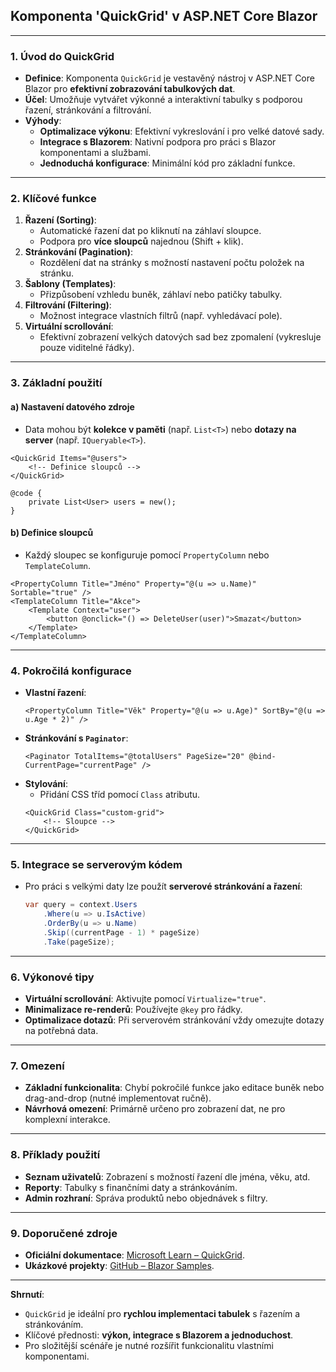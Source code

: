 
## **Komponenta 'QuickGrid' v ASP.NET Core Blazor**

---

### **1. Úvod do QuickGrid**  

- **Definice**: Komponenta `QuickGrid` je vestavěný nástroj v ASP.NET Core Blazor pro **efektivní zobrazování tabulkových dat**.  
- **Účel**: Umožňuje vytvářet výkonné a interaktivní tabulky s podporou řazení, stránkování a filtrování.  
- **Výhody**:  
  - **Optimalizace výkonu**: Efektivní vykreslování i pro velké datové sady.  
  - **Integrace s Blazorem**: Nativní podpora pro práci s Blazor komponentami a službami.  
  - **Jednoduchá konfigurace**: Minimální kód pro základní funkce.  

---

### **2. Klíčové funkce**  

1. **Řazení (Sorting)**:  
   - Automatické řazení dat po kliknutí na záhlaví sloupce.  
   - Podpora pro **více sloupců** najednou (Shift + klik).  
2. **Stránkování (Pagination)**:  
   - Rozdělení dat na stránky s možností nastavení počtu položek na stránku.  
3. **Šablony (Templates)**:  
   - Přizpůsobení vzhledu buněk, záhlaví nebo patičky tabulky.  
4. **Filtrování (Filtering)**:  
   - Možnost integrace vlastních filtrů (např. vyhledávací pole).  
5. **Virtuální scrollování**:  
   - Efektivní zobrazení velkých datových sad bez zpomalení (vykresluje pouze viditelné řádky).  

---

### **3. Základní použití**  

#### **a) Nastavení datového zdroje**  

- Data mohou být **kolekce v paměti** (např. `List<T>`) nebo **dotazy na server** (např. `IQueryable<T>`).  
```razor  
<QuickGrid Items="@users">  
    <!-- Definice sloupců -->  
</QuickGrid>  

@code {  
    private List<User> users = new();  
}  
```

#### **b) Definice sloupců**  

- Každý sloupec se konfiguruje pomocí `PropertyColumn` nebo `TemplateColumn`.  
```razor  
<PropertyColumn Title="Jméno" Property="@(u => u.Name)" Sortable="true" />  
<TemplateColumn Title="Akce">  
    <Template Context="user">  
        <button @onclick="() => DeleteUser(user)">Smazat</button>  
    </Template>  
</TemplateColumn>  
```

---

### **4. Pokročilá konfigurace**  

- **Vlastní řazení**:  
  ```razor  
  <PropertyColumn Title="Věk" Property="@(u => u.Age)" SortBy="@(u => u.Age * 2)" />  
  ```  
- **Stránkování s `Paginator`**:  
  ```razor  
  <Paginator TotalItems="@totalUsers" PageSize="20" @bind-CurrentPage="currentPage" />  
  ```  
- **Stylování**:  
  - Přidání CSS tříd pomocí `Class` atributu.  
  ```razor  
  <QuickGrid Class="custom-grid">  
      <!-- Sloupce -->  
  </QuickGrid>  
  ```  

---

### **5. Integrace se serverovým kódem**  

- Pro práci s velkými daty lze použít **serverové stránkování a řazení**:  
  ```csharp  
  var query = context.Users  
      .Where(u => u.IsActive)  
      .OrderBy(u => u.Name)  
      .Skip((currentPage - 1) * pageSize)  
      .Take(pageSize);  
  ```  

---

### **6. Výkonové tipy**  

- **Virtuální scrollování**: Aktivujte pomocí `Virtualize="true"`.  
- **Minimalizace re-renderů**: Používejte `@key` pro řádky.  
- **Optimalizace dotazů**: Při serverovém stránkování vždy omezujte dotazy na potřebná data.  

---

### **7. Omezení**  

- **Základní funkcionalita**: Chybí pokročilé funkce jako editace buněk nebo drag-and-drop (nutné implementovat ručně).  
- **Návrhová omezení**: Primárně určeno pro zobrazení dat, ne pro komplexní interakce.  

---

### **8. Příklady použití**  

- **Seznam uživatelů**: Zobrazení s možností řazení dle jména, věku, atd.  
- **Reporty**: Tabulky s finančními daty a stránkováním.  
- **Admin rozhraní**: Správa produktů nebo objednávek s filtry.  

---

### **9. Doporučené zdroje**  

- **Oficiální dokumentace**: [Microsoft Learn – QuickGrid](https://learn.microsoft.com/cs-cz/aspnet/core/blazor/components/quickgrid).  
- **Ukázkové projekty**: [GitHub – Blazor Samples](https://github.com/dotnet/blazor-samples).  

---

**Shrnutí**:  
- `QuickGrid` je ideální pro **rychlou implementaci tabulek** s řazením a stránkováním.  
- Klíčové přednosti: **výkon, integrace s Blazorem a jednoduchost**.  
- Pro složitější scénáře je nutné rozšířit funkcionalitu vlastními komponentami.
